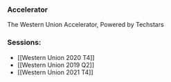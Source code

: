 
### Accelerator
The Western Union Accelerator, Powered by Techstars
 
### Sessions: 
- [[Western Union 2020 T4]]
- [[Western Union 2019 Q2]]
- [[Western Union 2021 T4]]


